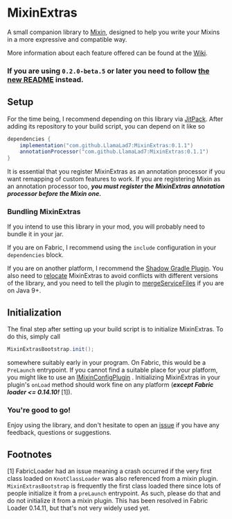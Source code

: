# MixinExtras

A small companion library to [Mixin](https://github.com/SpongePowered/Mixin/), designed to help you write your Mixins in
a more expressive and compatible way.

More information about each feature offered can be found at the [Wiki](https://github.com/LlamaLad7/MixinExtras/wiki).

### If you are using `0.2.0-beta.5` or later you need to follow [the new README](https://gist.github.com/LlamaLad7/ec597b6d02d39b8a2e35559f9fcce42f) instead.

## Setup

For the time being, I recommend depending on this library via [JitPack](https://jitpack.io/). After adding its
repository to your build script, you can depend on it like so

```gradle
dependencies {
    implementation("com.github.LlamaLad7:MixinExtras:0.1.1")
    annotationProcessor("com.github.LlamaLad7:MixinExtras:0.1.1")
}
```

It is essential that you register MixinExtras as an annotation processor if you want remapping of custom features to
work. If you are registering Mixin as an annotation processor too, ***you must register the MixinExtras annotation
processor before the Mixin one.***

### Bundling MixinExtras

If you intend to use this library in your mod, you will probably need to bundle it in your jar.

If you are on Fabric, I recommend using the `include` configuration in your `dependencies` block.

If you are on another platform, I recommend the [Shadow Gradle Plugin](https://imperceptiblethoughts.com/shadow/). You
also need to [relocate](https://imperceptiblethoughts.com/shadow/configuration/relocation/) MixinExtras to
avoid conflicts with different versions of the library, and you need to tell the plugin
to [mergeServiceFiles](https://imperceptiblethoughts.com/shadow/configuration/merging/#merging-service-descriptor-files)
if you are on Java 9+.

## Initialization

The final step after setting up your build script is to initialize MixinExtras. To do this, simply call

```java
MixinExtrasBootstrap.init();
```

somewhere suitably early in your program. On Fabric, this would be a `PreLaunch` entrypoint. If you cannot find a
suitable place for your platform, you might like to use
an [IMixinConfigPlugin](https://github.com/SpongePowered/Mixin/blob/master/src/main/java/org/spongepowered/asm/mixin/extensibility/IMixinConfigPlugin.java)
. Initializing MixinExtras in your plugin's `onLoad` method should work fine on any platform (***except Fabric loader <=
0.14.10!*** [1]).

### You're good to go!

Enjoy using the library, and don't hesitate to open an [issue](https://github.com/LlamaLad7/MixinExtras/issues) if you
have any feedback, questions or suggestions.

## Footnotes

[1] FabricLoader had an issue meaning a crash occurred if the very first class loaded on `KnotClassLoader` was also
referenced from a mixin plugin. `MixinExtrasBootstrap` is frequently the first class loaded there since lots of people
initialize it from a `preLaunch` entrypoint. As such, please do that and do not initialize it from a mixin plugin. This
has been resolved in Fabric Loader 0.14.11, but that's not very widely used yet.

